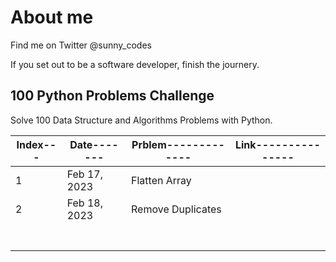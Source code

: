 # About me

Find me on Twitter @sunny_codes

If you set out to be a software developer, finish the journery.

## 100 Python Problems Challenge

Solve 100 Data Structure and Algorithms Problems with Python.

| Index--- | Date-------  | Prblem------------- | Link--------------- |
| -------- | ------------ | ------------------- | ------------------- |
| 1        | Feb 17, 2023 | Flatten Array       |                     |
| 2        | Feb 18, 2023 | Remove Duplicates   |                     |
|          |              |                     |                     |
|          |              |                     |                     |
|          |              |                     |                     |
|          |              |                     |                     |
|          |              |                     |                     |
|          |              |                     |                     |
|          |              |                     |                     |
